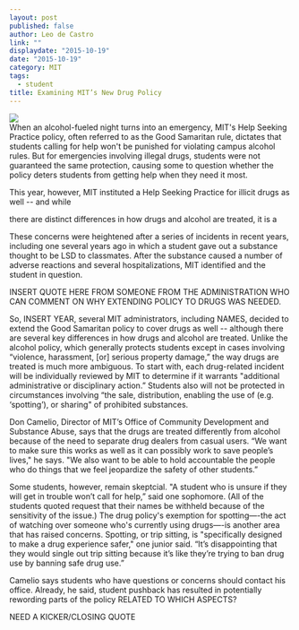 ```yaml
---
layout: post
published: false
author: Leo de Castro
link: ""
displaydate: "2015-10-19"
date: "2015-10-19"
category: MIT
tags: 
  - student
title: Examining MIT’s New Drug Policy
---
```


![](http://www.collegebound.net/blog/wp-content/uploads/2011/05/shutterstock_71425363.jpg)	
When an alcohol-fueled night turns into an emergency, MIT's Help Seeking Practice policy, often referred to as the Good Samaritan rule, dictates that students calling for help won't be punished for violating campus alcohol rules. But for emergencies involving illegal drugs, students were not guaranteed the same protection, causing some to question whether the policy deters students from getting help when they need it most.

This year, however, MIT instituted a Help Seeking Practice for illicit drugs as well -- and while 


there are distinct differences in how drugs and alcohol are treated, it is a 

These concerns were heightened after a series of incidents in recent years, including one several years ago in which a student gave out a substance thought to be LSD to classmates. After the substance caused a number of adverse reactions and several hospitalizations, MIT identified and the student in question.

INSERT QUOTE HERE FROM SOMEONE FROM THE ADMINISTRATION WHO CAN COMMENT ON WHY EXTENDING POLICY TO DRUGS WAS NEEDED. 

So, INSERT YEAR, several MIT administrators, including NAMES, decided to extend the Good Samaritan policy to cover drugs as well -- although there are several key differences in how drugs and alcohol are treated. Unlike the alcohol policy, which generally protects students except in cases involving “violence, harassment, [or] serious property damage,” the way drugs are treated is much more ambiguous. To start with, each drug-related incident will be individually reviewed by MIT to determine if it warrants "additional administrative or disciplinary action.” Students also will not be protected in circumstances involving “the sale, distribution, enabling the use of (e.g. ‘spotting’), or sharing" of prohibited substances.

Don Camelio, Director of MIT’s Office of Community Development and Substance Abuse, says that the drugs are treated differently from alcohol because of the need to separate drug dealers from casual users. “We want to make sure this works as well as it can possibly work to save people’s lives," he says. "We also want to be able to hold accountable the people who do things that we feel jeopardize the safety of other students.” 

Some students, however, remain skeptcial. "A student who is unsure if they will get in trouble won’t call for help,” said one sophomore. (All of the students quoted request that their names be withheld because of the sensitivity of the issue.) The drug policy's exemption for spotting—-the act of watching over someone who's currently using drugs—-is another area that has raised concerns. Spotting, or trip sitting, is "specifically designed to make a drug experience safer," one junior said. “It’s disappointing that they would single out trip sitting because it’s like they’re trying to ban drug use by banning safe drug use.”

Camelio says students who have questions or concerns should contact his office. Already, he said, student pushback has resulted in potentially rewording parts of the policy RELATED TO WHICH ASPECTS?

NEED A KICKER/CLOSING QUOTE
